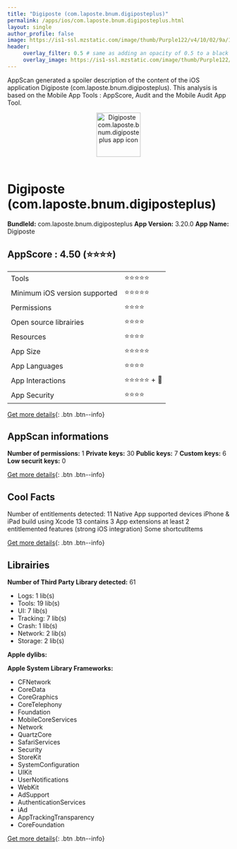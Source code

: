 ```yaml
---
title: "Digiposte (com.laposte.bnum.digiposteplus)"
permalink: /apps/ios/com.laposte.bnum.digiposteplus.html
layout: single
author_profile: false
image: https://is1-ssl.mzstatic.com/image/thumb/Purple122/v4/10/02/9a/10029ab1-79cd-9352-d53a-fdda5be8eb7b/AppIcon-0-1x_U007emarketing-0-7-0-P3-85-220.png/512x512bb.jpg
header: 
     overlay_filter: 0.5 # same as adding an opacity of 0.5 to a black background
     overlay_image: https://is1-ssl.mzstatic.com/image/thumb/Purple122/v4/10/02/9a/10029ab1-79cd-9352-d53a-fdda5be8eb7b/AppIcon-0-1x_U007emarketing-0-7-0-P3-85-220.png/512x512bb.jpg
---
```

AppScan generated a spoiler description of the content of the iOS application Digiposte (com.laposte.bnum.digiposteplus). This analysis is based on the Mobile App Tools : AppScore, Audit and the Mobile Audit App Tool.

  
  
<div style="text-align: center;"><img src="https://is1-ssl.mzstatic.com/image/thumb/Purple122/v4/10/02/9a/10029ab1-79cd-9352-d53a-fdda5be8eb7b/AppIcon-0-1x_U007emarketing-0-7-0-P3-85-220.png/512x512bb.jpg" width="100" height="100" alt="Digiposte com.laposte.bnum.digiposteplus app icon"></div></br>
  
# Digiposte (com.laposte.bnum.digiposteplus)

**BundleId:** com.laposte.bnum.digiposteplus
**App Version:** 3.20.0
**App Name:** Digiposte


## AppScore : 4.50 (⭐️⭐️⭐️⭐️) 

<table>
<tr><td> Tools </td><td> ⭐️⭐️⭐️⭐️⭐️ </td></tr>
<tr><td> Minimum iOS version supported </td><td> ⭐️⭐️⭐️⭐️⭐️ </td></tr>
<tr><td> Permissions </td><td> ⭐️⭐️⭐️⭐️ </td></tr>
<tr><td> Open source librairies </td><td> ⭐️⭐️⭐️⭐️ </td></tr>
<tr><td> Resources </td><td> ⭐️⭐️⭐️⭐️ </td></tr>
<tr><td> App Size </td><td> ⭐️⭐️⭐️⭐️⭐️ </td></tr>
<tr><td> App Languages </td><td> ⭐️⭐️⭐️⭐️ </td></tr>
<tr><td> App Interactions </td><td> ⭐️⭐️⭐️⭐️⭐️ + 🌟 </td></tr>
<tr><td> App Security </td><td> ⭐️⭐️⭐️⭐️ </td></tr>
</table>

[Get more details](/pricing.html){: .btn .btn--info}  
  
## AppScan informations 

**Number of permissions:** 1
**Private keys:** 30
**Public keys:** 7
**Custom keys:** 6
**Low securit keys:** 0
  
[Get more details](/pricing.html){: .btn .btn--info}

## Cool Facts

Number of entitlements detected: 11
Native App
supported devices iPhone & iPad
build using Xcode 13
contains 3 App extensions
at least 2 entitlemented features (strong iOS integration)
Some shortcutItems 
  
[Get more details](/pricing.html){: .btn .btn--info}

## Librairies 
**Number of Third Party Library detected:** 61
- Logs: 1 lib(s)
- Tools: 19 lib(s)
- UI: 7 lib(s)
- Tracking: 7 lib(s)
- Crash: 1 lib(s)
- Network: 2 lib(s)
- Storage: 2 lib(s)

**Apple dylibs:**


**Apple System Library Frameworks:**
- CFNetwork
- CoreData
- CoreGraphics
- CoreTelephony
- Foundation
- MobileCoreServices
- Network
- QuartzCore
- SafariServices
- Security
- StoreKit
- SystemConfiguration
- UIKit
- UserNotifications
- WebKit
- AdSupport
- AuthenticationServices
- iAd
- AppTrackingTransparency
- CoreFoundation


  
[Get more details](/pricing.html){: .btn .btn--info}

